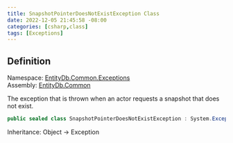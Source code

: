 ```yaml
---
title: SnapshotPointerDoesNotExistException Class
date: 2022-12-05 21:45:58 -08:00
categories: [csharp,class]
tags: [Exceptions]
---
```


## Definition
Namespace: <a href='/posts/csharp.namespace.entitydb.common.exceptions/'>EntityDb.Common.Exceptions</a><br />
Assembly: <a href='/posts/csharp.assembly.entitydb.common/'>EntityDb.Common</a><br />

The exception that is thrown when an actor requests a snapshot that does not exist.

```cs
public sealed class SnapshotPointerDoesNotExistException : System.Exception
```
Inheritance: Object &rarr; Exception
